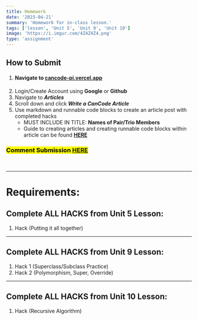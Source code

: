 ```yaml
---
title: Homework
date: '2023-04-21'
summary: 'Homework for in-class lesson.'
tags: ['lesson', 'Unit 5', 'Unit 9', 'Unit 10']
image: 'https://i.imgur.com/4Z4Z4Z4.png'
type: 'assignment'
---
```


## How to Submit

1. #### Navigate to [cancode-pi.vercel.app](https://cancode-pi.vercel.app/)
2. Login/Create Account using **Google** or **Github**
3. Navigate to _**Articles**_
4. Scroll down and click _**Write a CanCode Article**_
5. Use markdown and runnable code blocks to create an article post with completed hacks
   - MUST INCLUDE IN TITLE: **Names of Pair/Trio Members**
   - Guide to creating articles and creating runnable code blocks within article can be found **[HERE](https://cancode-pi.vercel.app/articles/article-creation-guide)**

### <mark>Comment Submission [HERE](https://cancode-pi.vercel.app/articles/cancode-lesson-hw-submissions) </mark>

<br>

---

# Requirements:

## Complete ALL HACKS from Unit 5 Lesson:

>

1. Hack (Putting it all together)

---

## Complete ALL HACKS from Unit 9 Lesson:

>

1. Hack 1 (Superclass/Subclass Practice)
2. Hack 2 (Polymorphism, Super, Override)

---

## Complete ALL HACKS from Unit 10 Lesson:

>

1. Hack (Recursive Algorithm)
